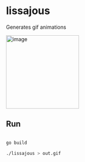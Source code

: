 # lissajous
Generates gif animations

<img width="200" alt="image" src="https://user-images.githubusercontent.com/38728338/77661309-39c1dc00-6f59-11ea-8218-1b3da9630bc5.png">

## Run

```sh

go build

./lissajous > out.gif
```
